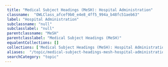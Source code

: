 ```yaml
--- 
 title: "Medical Subject Headings (MeSH): Hospital Administration" 
 classname:  "OWLClass_afcef9b0_e4e8_4ff5_994a_b48fc51aeb63" 
 label: "Hospital Administration" 
 subclassname: "null" 
 subclasslabel: "null" 
 parentclassname: "MeSH" 
 parentclasslabel: "Medical Subject Headings (MeSH)" 
 equalentCollections: [] 
 collections: ['Medical Subject Headings (MeSH): Hospital Administration']
 aliases:  "/topic/medical-subject-headings-mesh-hospital-administration"  
 searchCategory: "topic" 
---
```

